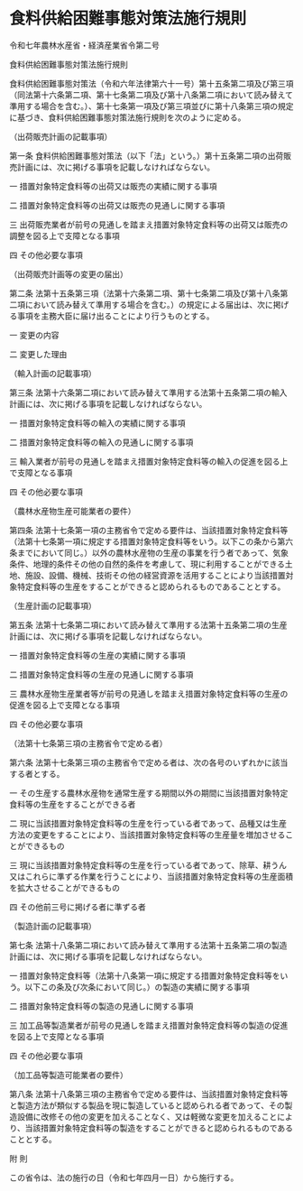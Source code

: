 # 食料供給困難事態対策法施行規則

令和七年農林水産省・経済産業省令第二号

食料供給困難事態対策法施行規則

食料供給困難事態対策法（令和六年法律第六十一号）第十五条第二項及び第三項（同法第十六条第二項、第十七条第二項及び第十八条第二項において読み替えて準用する場合を含む。）、第十七条第一項及び第三項並びに第十八条第三項の規定に基づき、食料供給困難事態対策法施行規則を次のように定める。

（出荷販売計画の記載事項）

第一条 食料供給困難事態対策法（以下「法」という。）第十五条第二項の出荷販売計画には、次に掲げる事項を記載しなければならない。

一 措置対象特定食料等の出荷又は販売の実績に関する事項

二 措置対象特定食料等の出荷又は販売の見通しに関する事項

三 出荷販売業者が前号の見通しを踏まえ措置対象特定食料等の出荷又は販売の調整を図る上で支障となる事項

四 その他必要な事項

（出荷販売計画等の変更の届出）

第二条 法第十五条第三項（法第十六条第二項、第十七条第二項及び第十八条第二項において読み替えて準用する場合を含む。）の規定による届出は、次に掲げる事項を主務大臣に届け出ることにより行うものとする。

一 変更の内容

二 変更した理由

（輸入計画の記載事項）

第三条 法第十六条第二項において読み替えて準用する法第十五条第二項の輸入計画には、次に掲げる事項を記載しなければならない。

一 措置対象特定食料等の輸入の実績に関する事項

二 措置対象特定食料等の輸入の見通しに関する事項

三 輸入業者が前号の見通しを踏まえ措置対象特定食料等の輸入の促進を図る上で支障となる事項

四 その他必要な事項

（農林水産物生産可能業者の要件）

第四条 法第十七条第一項の主務省令で定める要件は、当該措置対象特定食料等（法第十七条第一項に規定する措置対象特定食料等をいう。以下この条から第六条までにおいて同じ。）以外の農林水産物の生産の事業を行う者であって、気象条件、地理的条件その他の自然的条件を考慮して、現に利用することができる土地、施設、設備、機械、技術その他の経営資源を活用することにより当該措置対象特定食料等の生産をすることができると認められるものであることとする。

（生産計画の記載事項）

第五条 法第十七条第二項において読み替えて準用する法第十五条第二項の生産計画には、次に掲げる事項を記載しなければならない。

一 措置対象特定食料等の生産の実績に関する事項

二 措置対象特定食料等の生産の見通しに関する事項

三 農林水産物生産業者等が前号の見通しを踏まえ措置対象特定食料等の生産の促進を図る上で支障となる事項

四 その他必要な事項

（法第十七条第三項の主務省令で定める者）

第六条 法第十七条第三項の主務省令で定める者は、次の各号のいずれかに該当する者とする。

一 その生産する農林水産物を通常生産する期間以外の期間に当該措置対象特定食料等の生産をすることができる者

二 現に当該措置対象特定食料等の生産を行っている者であって、品種又は生産方法の変更をすることにより、当該措置対象特定食料等の生産量を増加させることができるもの

三 現に当該措置対象特定食料等の生産を行っている者であって、除草、耕うん又はこれらに準ずる作業を行うことにより、当該措置対象特定食料等の生産面積を拡大させることができるもの

四 その他前三号に掲げる者に準ずる者

（製造計画の記載事項）

第七条 法第十八条第二項において読み替えて準用する法第十五条第二項の製造計画には、次に掲げる事項を記載しなければならない。

一 措置対象特定食料等（法第十八条第一項に規定する措置対象特定食料等をいう。以下この条及び次条において同じ。）の製造の実績に関する事項

二 措置対象特定食料等の製造の見通しに関する事項

三 加工品等製造業者が前号の見通しを踏まえ措置対象特定食料等の製造の促進を図る上で支障となる事項

四 その他必要な事項

（加工品等製造可能業者の要件）

第八条 法第十八条第三項の主務省令で定める要件は、当該措置対象特定食料等と製造方法が類似する製品を現に製造していると認められる者であって、その製造設備に改修その他の変更を加えることなく、又は軽微な変更を加えることにより、当該措置対象特定食料等の製造をすることができると認められるものであることとする。

附 則

この省令は、法の施行の日（令和七年四月一日）から施行する。
